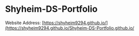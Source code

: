 # Shyheim-DS-Portfolio
Website Address: [https://shyheim9294.github.io/](https://shyheim9294.github.io/Shyheim-DS-Portfolio.github.io/
